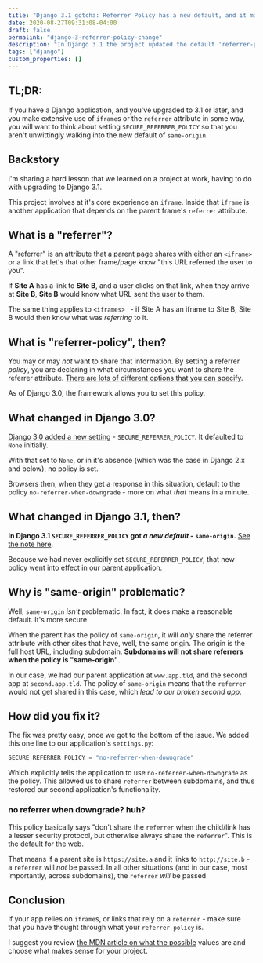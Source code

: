 ```yaml
---
title: "Django 3.1 gotcha: Referrer Policy has a new default, and it might break iframes and links"
date: 2020-08-27T09:31:08-04:00
draft: false
permalink: "django-3-referrer-policy-change"
description: "In Django 3.1 the project updated the default 'referrer-policy' to be 'same-origin', which might lead to unexpected results in your project."
tags: ["django"]
custom_properties: []
---
```


## TL;DR:

If you have a Django application, and you've upgraded to 3.1 or later, and you make extensive use of `iframe`s or the `referrer` attribute in some way, you will want to think about setting `SECURE_REFERRER_POLICY` so that you aren't unwittingly walking into the new default of `same-origin`.

## Backstory

I'm sharing a hard lesson that we learned on a project at work, having to do with upgrading to Django 3.1.

This project involves at it's core experience an `iframe`. Inside that `iframe` is another application that depends on the parent frame's `referrer` attribute.

## What is a "referrer"?

A "referrer" is an attribute that a parent page shares with either an `<iframe>` or a link that let's that other frame/page know "this URL referred the user to you".

If **Site A** has a link to **Site B**, and a user clicks on that link, when they arrive at **Site B**, **Site B** would know what URL sent the user to them.

The same thing applies to `<iframes> ` - if Site A has an iframe to Site B, Site B would then know what was _referring_ to it.

## What is "referrer-policy", then?

You may or may _not_ want to share that information. By setting a referrer *policy*, you are declaring in what circumstances you want to share the referrer attribute. [There are lots of different options that you can specify](https://developer.mozilla.org/en-US/docs/Web/HTTP/Headers/Referrer-Policy).

 As of Django 3.0, the framework allows you to set this policy.

## What changed in Django 3.0?

[Django 3.0 added a new setting](https://docs.djangoproject.com/en/3.1/ref/settings/#std:setting-SECURE_REFERRER_POLICY) - `SECURE_REFERRER_POLICY`. It defaulted to `None` initially.

With that set to `None`, or in it's absence (which was the case in Django 2.x and below), no policy is set.

Browsers then, when they get a response in this situation, default to the policy  `no-referrer-when-downgrade` - more on what _that_ means in a minute.


## What changed in Django 3.1, then?

**In Django 3.1  `SECURE_REFERRER_POLICY` got *a new default* - `same-origin`.** [See the note here](https://docs.djangoproject.com/en/3.1/ref/settings/#std:setting-SECURE_REFERRER_POLICY).

Because we had never explicitly set `SECURE_REFERRER_POLICY`, that new policy went into effect in our parent application.

## Why is "same-origin" problematic?

Well, `same-origin`  _isn't_ problematic. In fact, it does make a reasonable default. It's more secure.

When the parent has the policy of `same-origin`, it will _only_ share the referrer attribute with other sites that have, well, the same origin. The origin is the full host URL, including subdomain. **Subdomains will not share referrers when the policy is "same-origin"**.

In our case, we had our parent application at `www.app.tld`, and the second app at `second.app.tld`. The policy of `same-origin` means that the `referrer` would not get shared in this case, which _lead to our broken second app_.

## How did you fix it?

The fix was pretty easy, once we got to the bottom of the issue. We added this one line to our application's `settings.py`:

```python
SECURE_REFERRER_POLICY = "no-referrer-when-downgrade"
```

Which explicitly tells the application to use `no-referrer-when-downgrade` as the policy. This allowed us to share `referrer` between subdomains, and thus restored our second application's functionality.

### no referrer when downgrade? huh?

This policy basically says "don't share the `referrer` when the child/link has a lesser security protocol, but otherwise always share the `referrer`". This is the default for the web.

That means if a parent site is `https://site.a` and it links to `http://site.b` - a `referrer` will  _not_ be passed. In all other situations (and in our case, most importantly, across subdomains), the `referrer` *will* be passed.

## Conclusion

If your app relies on `iframe`s, or links that rely on a `referrer` - make sure that you have thought through what your `referrer-policy` is.

I suggest you review [the MDN article on what the possible](https://developer.mozilla.org/en-US/docs/Web/HTTP/Headers/Referrer-Policy) values are and choose what makes sense for your project.
